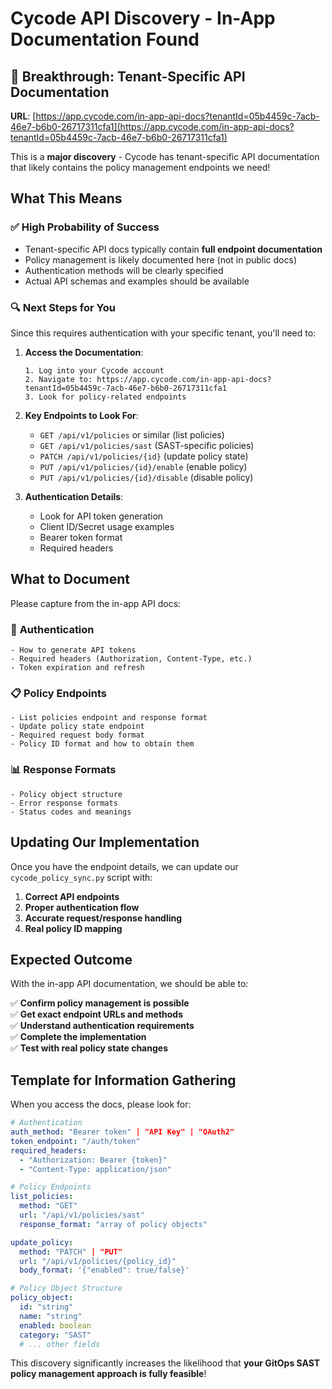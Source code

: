 # Cycode API Discovery - In-App Documentation Found

## 🎯 Breakthrough: Tenant-Specific API Documentation

**URL**: [https://app.cycode.com/in-app-api-docs?tenantId=05b4459c-7acb-46e7-b6b0-26717311cfa1](https://app.cycode.com/in-app-api-docs?tenantId=05b4459c-7acb-46e7-b6b0-26717311cfa1)

This is a **major discovery** - Cycode has tenant-specific API documentation that likely contains the policy management endpoints we need!

## What This Means

### ✅ **High Probability of Success**
- Tenant-specific API docs typically contain **full endpoint documentation**
- Policy management is likely documented here (not in public docs)
- Authentication methods will be clearly specified
- Actual API schemas and examples should be available

### 🔍 **Next Steps for You**

Since this requires authentication with your specific tenant, you'll need to:

1. **Access the Documentation**:
   ```
   1. Log into your Cycode account
   2. Navigate to: https://app.cycode.com/in-app-api-docs?tenantId=05b4459c-7acb-46e7-b6b0-26717311cfa1
   3. Look for policy-related endpoints
   ```

2. **Key Endpoints to Look For**:
   - `GET /api/v1/policies` or similar (list policies)
   - `GET /api/v1/policies/sast` (SAST-specific policies)
   - `PATCH /api/v1/policies/{id}` (update policy state)
   - `PUT /api/v1/policies/{id}/enable` (enable policy)
   - `PUT /api/v1/policies/{id}/disable` (disable policy)

3. **Authentication Details**:
   - Look for API token generation
   - Client ID/Secret usage examples
   - Bearer token format
   - Required headers

## What to Document

Please capture from the in-app API docs:

### 🔑 **Authentication**
```
- How to generate API tokens
- Required headers (Authorization, Content-Type, etc.)
- Token expiration and refresh
```

### 📋 **Policy Endpoints**
```
- List policies endpoint and response format
- Update policy state endpoint
- Required request body format
- Policy ID format and how to obtain them
```

### 📊 **Response Formats**
```
- Policy object structure
- Error response formats
- Status codes and meanings
```

## Updating Our Implementation

Once you have the endpoint details, we can update our `cycode_policy_sync.py` script with:

1. **Correct API endpoints**
2. **Proper authentication flow**
3. **Accurate request/response handling**
4. **Real policy ID mapping**

## Expected Outcome

With the in-app API documentation, we should be able to:

✅ **Confirm policy management is possible**  
✅ **Get exact endpoint URLs and methods**  
✅ **Understand authentication requirements**  
✅ **Complete the implementation**  
✅ **Test with real policy state changes**  

## Template for Information Gathering

When you access the docs, please look for:

```yaml
# Authentication
auth_method: "Bearer token" | "API Key" | "OAuth2"
token_endpoint: "/auth/token"
required_headers: 
  - "Authorization: Bearer {token}"
  - "Content-Type: application/json"

# Policy Endpoints
list_policies: 
  method: "GET"
  url: "/api/v1/policies/sast"
  response_format: "array of policy objects"

update_policy:
  method: "PATCH" | "PUT"
  url: "/api/v1/policies/{policy_id}"
  body_format: '{"enabled": true/false}'

# Policy Object Structure
policy_object:
  id: "string"
  name: "string" 
  enabled: boolean
  category: "SAST"
  # ... other fields
```

This discovery significantly increases the likelihood that **your GitOps SAST policy management approach is fully feasible**!
